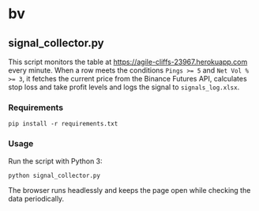 # bv

## signal_collector.py

This script monitors the table at <https://agile-cliffs-23967.herokuapp.com> every minute. When a row meets the conditions `Pings >= 5` and `Net Vol % >= 3`, it fetches the current price from the Binance Futures API, calculates stop loss and take profit levels and logs the signal to `signals_log.xlsx`.

### Requirements

```
pip install -r requirements.txt
```

### Usage

Run the script with Python 3:

```
python signal_collector.py
```

The browser runs headlessly and keeps the page open while checking the data periodically.
